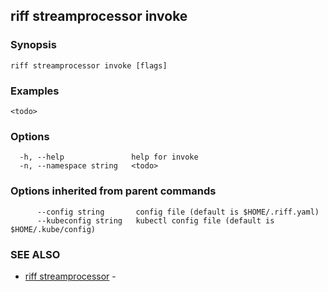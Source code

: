 ## riff streamprocessor invoke

<todo>

### Synopsis

<todo>

```
riff streamprocessor invoke [flags]
```

### Examples

```
<todo>
```

### Options

```
  -h, --help               help for invoke
  -n, --namespace string   <todo>
```

### Options inherited from parent commands

```
      --config string       config file (default is $HOME/.riff.yaml)
      --kubeconfig string   kubectl config file (default is $HOME/.kube/config)
```

### SEE ALSO

* [riff streamprocessor](riff_streamprocessor.md)	 - <todo>


